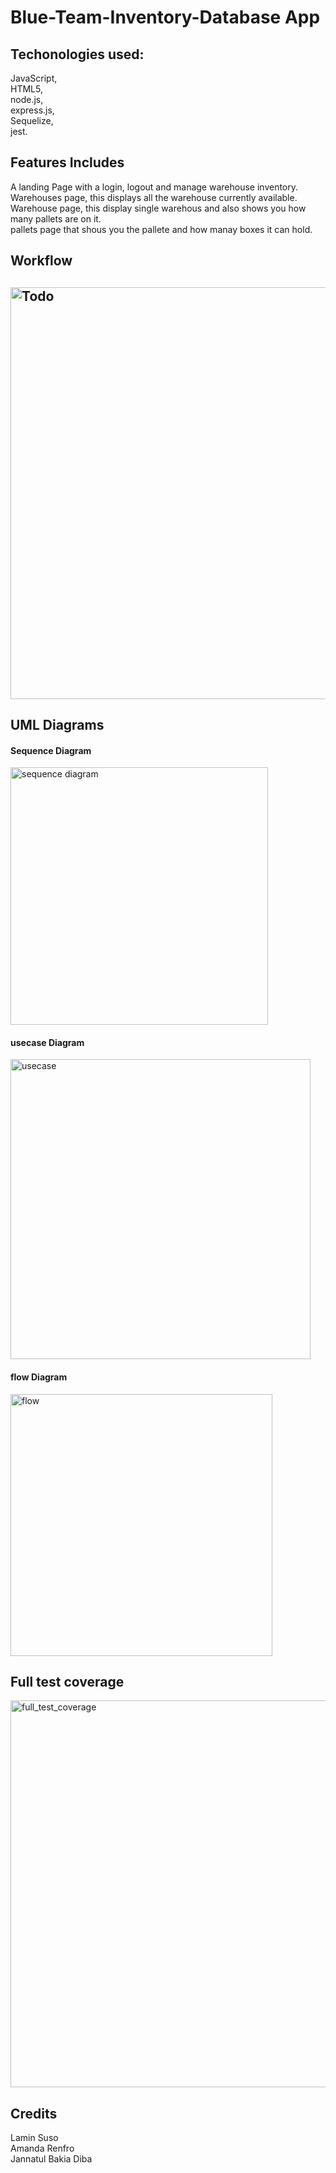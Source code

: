 # Blue-Team-Inventory-Database App

<h2> Techonologies used: </h2>
JavaScript, <br>
HTML5, <br>
node.js, <br>
express.js, <br>
Sequelize, <br>
jest.

<h2> Features Includes</h2>

A landing Page with a login, logout and manage warehouse inventory. <br>
Warehouses page, this displays all the warehouse currently available. <br>
Warehouse page, this display single warehous and also shows you how many pallets are on it. <br>
pallets page that shous you the pallete and how manay boxes it can hold.

<h2> Workflow <h2>
  
 <img width="659" alt="Todo" src="https://user-images.githubusercontent.com/15171226/147247758-b4380120-3bcd-443c-b0e2-ec0a89ea5657.PNG">


<h2> UML Diagrams </h2>
  <h4> Sequence Diagram </h4>
<img width="412" alt="sequence diagram" src="https://user-images.githubusercontent.com/15171226/147247928-21379382-0c1c-4f8f-bef3-2db3fa935a30.PNG">
  
 <h4> usecase Diagram </h4>
<img width="480" alt="usecase" src="https://user-images.githubusercontent.com/15171226/147248107-a52e3aa6-eacf-4576-8e4f-84f40d72c2dd.PNG">
  
 <h4> flow Diagram </h4>
<img width="419" alt="flow" src="https://user-images.githubusercontent.com/15171226/147248270-ae4fcbbc-9c8d-4476-8485-54f7af67e6c1.PNG">
  
 <h2> Full test coverage </h2>
  <img width="619" alt="full_test_coverage" src="https://user-images.githubusercontent.com/15171226/147284940-edf28f58-798d-4605-ab81-46bff9832e9c.png">

<h2> Credits </h2>
Lamin Suso <br>
Amanda Renfro <br>
Jannatul Bakia Diba
